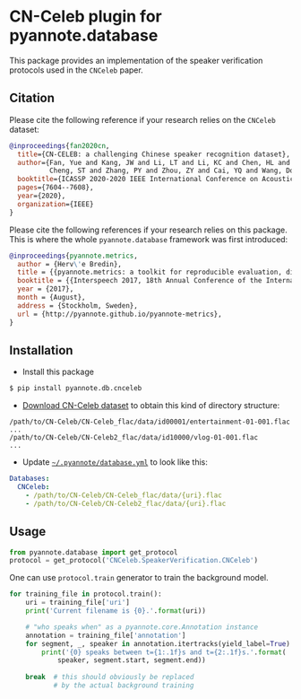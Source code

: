 # CN-Celeb plugin for pyannote.database

This package provides an implementation of the speaker verification protocols used in the `CNCeleb` paper.

## Citation

Please cite the following reference if your research relies on the `CNCeleb` dataset:

```bibtex
@inproceedings{fan2020cn,
  title={CN-CELEB: a challenging Chinese speaker recognition dataset},
  author={Fan, Yue and Kang, JW and Li, LT and Li, KC and Chen, HL and
          Cheng, ST and Zhang, PY and Zhou, ZY and Cai, YQ and Wang, Dong},
  booktitle={ICASSP 2020-2020 IEEE International Conference on Acoustics, Speech and Signal Processing (ICASSP)},
  pages={7604--7608},
  year={2020},
  organization={IEEE}
}
```

Please cite the following references if your research relies on this package. This is where the whole `pyannote.database` framework was first introduced:

```bibtex
@inproceedings{pyannote.metrics,
  author = {Herv\'e Bredin},
  title = {{pyannote.metrics: a toolkit for reproducible evaluation, diagnostic, and error analysis of speaker diarization systems}},
  booktitle = {{Interspeech 2017, 18th Annual Conference of the International Speech Communication Association}},
  year = {2017},
  month = {August},
  address = {Stockholm, Sweden},
  url = {http://pyannote.github.io/pyannote-metrics},
}
```

## Installation

* Install this package

```bash
$ pip install pyannote.db.cnceleb
```

* [Download CN-Celeb dataset](http://www.openslr.org/82/) to obtain this kind of directory structure:

```
/path/to/CN-Celeb/CN-Celeb_flac/data/id00001/entertainment-01-001.flac
...
/path/to/CN-Celeb/CN-Celeb2_flac/data/id10000/vlog-01-001.flac
...
```

* Update [`~/.pyannote/database.yml`](https://github.com/pyannote/pyannote-database) to look like this:

```yaml
Databases:
  CNCeleb:
    - /path/to/CN-Celeb/CN-Celeb_flac/data/{uri}.flac
    - /path/to/CN-Celeb/CN-Celeb2_flac/data/{uri}.flac
```

## Usage

```python
from pyannote.database import get_protocol
protocol = get_protocol('CNCeleb.SpeakerVerification.CNCeleb')
```

One can use `protocol.train` generator to train the background model.

```python
for training_file in protocol.train():
    uri = training_file['uri']
    print('Current filename is {0}.'.format(uri))

    # "who speaks when" as a pyannote.core.Annotation instance
    annotation = training_file['annotation']
    for segment, _, speaker in annotation.itertracks(yield_label=True):
        print('{0} speaks between t={1:.1f}s and t={2:.1f}s.'.format(
            speaker, segment.start, segment.end))
   
    break  # this should obviously be replaced
           # by the actual background training
```
